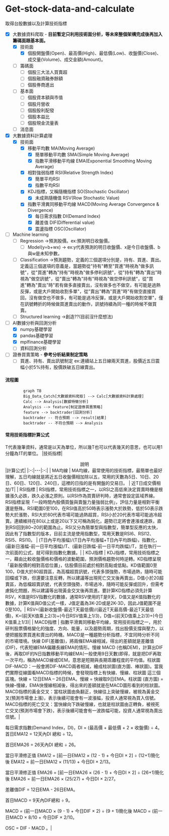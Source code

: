# Get-stock-data-and-calculate
取得台股數據以及計算技術指標
- [x] 大數據資料爬取 - **目前暫定只利用技術面分析，等未來整個架構完成後再加入籌碼面跟基本面。**
  - [x] 技術面 
    - [x] 個股開盤價(Open)、最高價(High)、最低價(Low)、收盤價(Close)、成交量(Volume)、成交金額(Amount)。
  - [ ] 籌碼面
    - [ ] 個股三大法人買賣超
    - [ ] 個股融資融券餘額
    - [ ] 個股券商進出
  - [ ] 基本面
    - [ ] 個股資本額與市值
    - [ ] 個股月營收
    - [ ] 個股股利配發
    - [ ] 個股本益比
    - [ ] 個股現金流量表 
  - [ ] 消息面 
- [x] 大數據資料計算處理
  - [x] 技術面
    - [x] 移動平均數 MA(Moving Average)
      - [x] 簡單移動平均數 SMA(Simple Moving Average)
      - [x] 指數平滑移動平均線 EMA(Exponential Smoothing Moving Average)
    - [x] 相對強弱指標 RSI(Relative Strength Index)
      - [x] 簡單平均RSI
      - [x] 指數平均RSI
    - [x] KDJ指標，又稱隨機指標 SO(Stochastic Oscillator)
      - [x] 未成熟隨機值 RSV(Row Stochastic Value)
    - [x] 指數平滑異同移動平均線 MACD(Moving Average Convergence & Divergence)
      - [x] 每日需求指數 DI(Demand Index)
      - [x] 離差值 DIF(Differential value)
      - [x] 震盪指標 OSC(Oscillator)
- [ ] Machine learning
  - [ ] Regression ->預測股價。ex:預測明日收盤價。
    - [ ] Model(y=b+wx) -> ex:y代表預測的明日收盤價、x是今日收盤價、b與w是未知參數。
  - [ ] Classification ->預測趨勢，定義的三個選項分別是，持有、買進、賣出。定義這三個選項的意義是，當趨勢從"持有"轉至"買進"時視為"做多訊號"，從"買進"轉為"持有"時視為"做多停利訊號"，從"持有"轉為"賣出"時視為"做空訊號"，從"賣出"轉為"持有"時視為"做空停利訊號"，從"買進"轉為"賣出"時"若有做多直接賣出，沒有做多也不做空，有可能是過熱反彈，或是大戶開始收割多單"，從"賣出"轉為"買進"時"有做空直接買回，沒有做空也不做多，有可能是過冷反彈，或是大戶開始收割空單"，僅在訊號轉折的時候做買進賣出的動作，訊號持續為同一種的時候不做買賣。
  - [ ] Structured learning ->創造??(目前沒什麼想法)
- [ ] AI數據分析與回測分析
  - [x] numpy基礎學習
  - [x] pandas基礎學習
  - [x] mplfinance基礎學習
  - [ ] 資料回測分析
- [ ] 證券買賣策略 - **參考分析結果制定策略**
  - [ ] 買進、持有、賣出訊號制定 ex:連續站上五日線兩天買進，股價近五日震幅小於5%持有，股價跌破五日線賣出。

#### 流程圖
```mermaid
        graph TB
        Big_Data_Catch[大數據資料爬取] --> Calc[大數據資料計算處理]
        Calc --> Analysis[數據特徵分析]
        Analysis --> feature[制定證券買賣策略]
        feature --> backtrader[回測分析]
        backtrader -- 符合預期 --> result[結果]
        backtrader -- 不符合預期 --> Analysis
```
#### 常用技術指標計算公式
T代表幾筆資料，通常是以天為單位，所以幾T也可以代表幾天的意思，也可以用1分鐘為1T的單位。
|技術指標|<center>說明</center>|計算公式|
|:-:|---|:-:|
| MA均線  | MA均線，最常使用的技術指標，最簡單也最好理解，五日均線就是將近五日收盤價相加除以五，常用的天數為5日、10日、20日、60日、120日、240日，這裡的日指的是有開盤的交易日。  | 近T日成交價相加/T|
| RSI指標  | RSI指標，常用技術指標之一，以RSI之高低來決定買賣時機是根據漲久必跌，跌久必漲之原則。以RSI作為買賣研判時，通常會設定區域界線。RSI指標呈現「一段時間內股價買盤與賣盤力量強弱比例」，評估力量是相對平衡還是懸殊。RSI範圍0至100，在RSI值高於50時表示漲勢大於跌勢，低於50表示跌勢大於漲勢，RSI大於80代表市場可能過熱超買，RSI小於20代表市場可能過冷超賣。連續維持在80以上或是20以下又可稱為鈍化，趨勢已定將會連漲或連跌，直到RSI回到80~20的範圍為止。RSI又分為簡單型與指數型，簡單型反應的太快，因此有了指數型的版本，目前主流是使用指數型，常用天數是RSI6、RSI12、RSI5、RSI10。  | (T日內平均漲幅)/(T日內平均漲幅+T日內平均跌幅)，指數化，(最新日漲幅-前一日平均漲幅)/T、(最新日跌幅-前一日平均跌幅)/T，並在執行一次前面的公式，就可得到指數化數據。|
| KDJ指標   | KDJ指標，常用技術指標之一，藉由比較收盤價格和價格的波動範圍，預測價格趨勢何時逆轉。KD指標呈現「最新股價的相對高低位置」，估股價目前處於相對高點或低點。KD值範圍0至100，D值大於80超買區，為高檔超買訊號，代表多頭強勢，市場過熱，隨時可能回檔或下跌，但還要注意反轉，所以建議等出現死亡交叉後再賣出，D值小於20超賣區，為低檔超賣訊號，代表空頭強勢，市場過冷，隨時可能反彈或回升，但需考慮鈍化問題，所以建議等出現黃金交叉後再買進。要計算KD指標必須先計算RSV，K值是RSV指數化的數據，通常RSV使用的T是9天，D值又是K值指數化的數據，計算K值與D值公式一樣，J值定義為3K-2D或是2K-3D，因此J值範圍不是0至100。| RSV=(最新收盤價-最近T天最低價)/(最近T天最高價-最近T天最低價)，K=(前天K值乘上2/3)+(今日RSV值乘上1/3)，D值=(前天D值乘上2/3)+(今日K值乘上1/3)|
| MACD指標  | 指數平滑異同移動平均線，常用技術指標之一，用於研判股票價格變化的強度、方向、能量，以及趨勢周期，找出股價支撐與壓力，以便把握股票買進和賣出的時機。MACD是一種趨勢分析指標，不宜同時分析不同的市場環境。快線 DIF(差離值)，將兩條EMA線相減，得出的差額就是差離值(DIF)，代表短線EMA偏離長線EMA的情形。慢線 MACD (也稱DEM)，計算出DIF後，再取DIF的N日指數移動平均線EMA(一般使用9日天數)即得，就是把DIF再取一次平均，稱為MACD線或DEM，意思是短期與長期乖離程度的平均值。柱狀圖 DIF-MACD：一般會將DIF-MACD兩者相減，繪成柱狀圖(直方圖、棒狀圖)。當我們實際從線圖看MACD指標的時候，會發現指標上有快線、慢線、柱狀圖 這三個區塊。快線 = 12日EMA – 26日EMA。慢線 = 快線取9日EMA。柱狀圖 (直方圖) = 快線–慢線，EMA快慢線相減後，得出來的差額就是在MACD圖形看到的柱狀圖。MACD指標的黃金交叉：當柱狀圖由負翻正，快線往上突破慢線，被視為黃金交叉(預測市場會上漲)，表示後續可能會有一波漲幅，投資人通常視為買入信號。MACD指標的死亡交叉：當快線向下跌破慢線，也就是柱狀圖由正轉負，被視死亡交叉(預測市場會下跌)，表示後續可能會有一波跌幅可能，投資人通常視為賣出信號。|<p>每日需求指數(Demand Index，DI)，DI = (最高價 + 最低價 + 2 × 收盤價) ÷ 4。首日EMA12 = 12天內DI 總和 ÷ 12。</p><p>首日EMA26 = 26天內DI 總和 ÷ 26。</p><p>當日平滑修正值 EMA12 = [前一日EMA12 × (12 - 1) + 今日DI × 2] ÷ (12+1)簡化後 EMA12 = 前一日EMA12 × (11/13) + 今日DI × 2/13。</p><p>當日平滑修正值 EMA26 = [前一日EMA26 × (26 - 1) + 今日DI × 2] ÷ (26+1)簡化後 EMA26 = 前一日EMA26 × (25/27) + 今日DI × 2/27。</p><p>差離值DIF = 12日EMA - 26日EMA。</p><p>首日MACD = 9天內DIF總和 ÷ 9。</p><p>MACD = (前一日MACD × (9 - 1) + 今日DIF × 2) ÷ (9 + 1)簡化後 MACD = (前一日MACD × 8/10 + 今日DIF × 2/10。</p>OSC = DIF - MACD 。|
